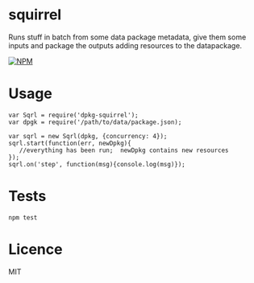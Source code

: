 squirrel
========

Runs stuff in batch from some data package metadata, give them some
inputs and package the outputs adding resources to the datapackage.

[![NPM](https://nodei.co/npm/dpkg-squirrel.png)](https://nodei.co/npm/dpkg-squirrel/)

Usage
=====

    var Sqrl = require('dpkg-squirrel');
    var dpgk = require('/path/to/data/package.json);

    var sqrl = new Sqrl(dpkg, {concurrency: 4});
    sqrl.start(function(err, newDpkg){
       //everything has been run;  newDpkg contains new resources
    });
    sqrl.on('step', function(msg){console.log(msg)});


Tests
=====

    npm test


Licence
=======

MIT
